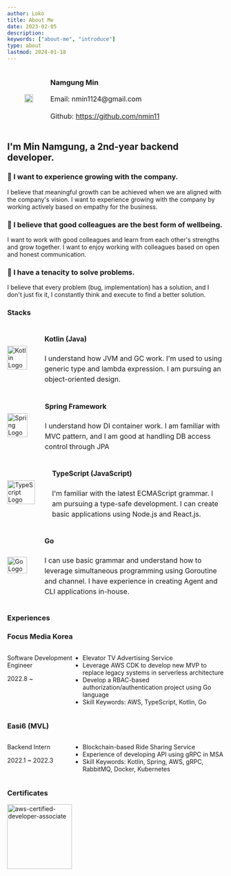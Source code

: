 ```yaml
---
author: Loko
title: About Me
date: 2023-02-05
description:
keywords: ["about-me", "introduce"]
type: about
lastmod: 2024-01-18
---
```


<div class="profile-row">
  <div class="profile-column">
    <img class="profile-image" src="/about-profile.jpg">
  </div>
  <div class="profile_column">
    <h3>Namgung Min</h3>
    <div class="contact-info">
      <p>Email: nmin1124@gmail.com</p>
      <p>Github: <a href="https://github.com/nmin11" target="_blank">https://github.com/nmin11</a></p>
    </div>
  </div>
</div>

## I'm Min Namgung, a 2nd-year backend developer.

### 🌱 I want to experience growing with the company.

I believe that meaningful growth can be achieved when we are aligned with the company's vision. I want to experience growing with the company by working actively based on empathy for the business.

### 🙌 I believe that good colleagues are the best form of wellbeing.

I want to work with good colleagues and learn from each other's strengths and grow together. I want to enjoy working with colleagues based on open and honest communication.

### 👾 I have a tenacity to solve problems.

I believe that every problem (bug, implementation) has a solution, and I don't just fix it, I constantly think and execute to find a better solution.

### Stacks

<div class="stack-row">
  <div class="stack-image">
    <img src="/kotlin.png" alt="Kotlin Logo" class="stack-logo">
  </div>
  <div class="stack-description">
    <h4>Kotlin (Java)</h4>
    <p>I understand how JVM and GC work. I'm used to using generic type and lambda expression. I am pursuing an object-oriented design.</p>
  </div>
</div>
<div class="stack-row">
  <div class="stack-image">
    <img src="/spring.svg" alt="Spring Logo" class="stack-logo">
  </div>
  <div class="stack-description">
    <h4>Spring Framework</h4>
    <p>I understand how DI container work. I am familiar with MVC pattern, and I am good at handling DB access control through JPA</p>
  </div>
</div>
<div class="stack-row">
  <div class="stack-image">
    <img src="/typescript.png" alt="TypeScript Logo" class="stack-logo">
  </div>
  <div class="stack-description">
    <h4>TypeScript (JavaScript)</h4>
    <p>I'm familiar with the latest ECMAScript grammar. I am pursuing a type-safe development. I can create basic applications using Node.js and React.js.</p>
  </div>
</div>
<div class="stack-row">
  <div class="stack-image">
    <img src="/go.png" alt="Go Logo" class="stack-logo">
  </div>
  <div class="stack-description">
    <h4>Go</h4>
    <p>I can use basic grammar and understand how to leverage simultaneous programming using Goroutine and channel. I have experience in creating Agent and CLI applications in-house.</p>
  </div>
</div>

### Experiences

<h3 class="experience-company">Focus Media Korea</h3>
<div class="experience-row">
  <div class="experience-left">
    <p class="experience-position">Software Development Engineer</p>
    <p>2022.8 ~</p>
  </div>
  <div class="experience-details">
    <ul class="experience-tasks">
      <li>Elevator TV Advertising Service</li>
      <li>Leverage AWS CDK to develop new MVP to replace legacy systems in serverless architecture</li>
      <li>Develop a RBAC-based authorization/authentication project using Go language</li>
      <li>Skill Keywords: AWS, TypeScript, Kotlin, Go</li>
    </ul>
  </div>
</div>

<h3 class="experience-company">Easi6 (MVL)</h3>
<div class="experience-row">
  <div class="experience-left">
    <p class="experience-position">Backend Intern</p>
    <p>2022.1 ~ 2022.3</p>
  </div>
  <div class="experience-details">
    <ul class="experience-tasks">
      <li>Blockchain-based Ride Sharing Service</li>
      <li>Experience of developing API using gRPC in MSA</li>
      <li>Skill Keywords: Kotlin, Spring, AWS, gRPC, RabbitMQ, Docker, Kubernetes</li>
    </ul>
  </div>
</div>

### Certificates

<a href="https://www.credly.com/badges/72830489-8acf-4a19-9698-a9554be23337/public_url" target="_blank">
  <img src="https://user-images.githubusercontent.com/75058239/235272314-11c6120d-a986-4b7e-ba8f-38533948d3e0.png" width="150px" alt="aws-certified-developer-associate">
</a>

<style>
  .profile-row {
    display: flex;
    align-items: center;
  }
  
  .profile-column {
    margin: 0 2.5rem;
  }

  .profile-image {
    width: 100%;
    max-width: 12rem;
    height: auto;
    display: block;
  }

  .contact-info {
    font-size: 1rem;
    line-height: 1.5;
  }

  .stack-row {
    display: flex;
    align-items: center;
  }

  .stack-image {
    width: 4rem;
    height: auto;
    margin-right: 2.5rem;
    flex: 1
  }

  .stack-logo {
    width: 100%;
    height: auto;
  }

  .stack-description {
    font-size: 1rem;
    line-height: 1.5;
    flex: 9;
  }

  .experience-row {
    display: flex;
    justify-content: space-between;
  }

  .experience-left {
    flex: 3;
  }

  .experience-details {
    flex: 7;
  }
</style>
